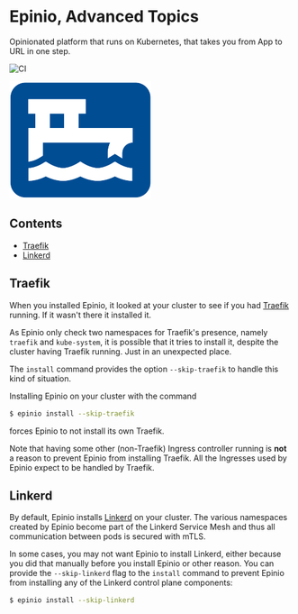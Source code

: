 # Epinio, Advanced Topics

Opinionated platform that runs on Kubernetes, that takes you from App to URL in one step.

![CI](https://github.com/epinio/epinio/workflows/CI/badge.svg)

<img src="./docs/epinio.png" width="50%" height="50%">

## Contents

- [Traefik](#traefik)
- [Linkerd](#linkerd)

## Traefik

When you installed Epinio, it looked at your cluster to see if you had
[Traefik](https://doc.traefik.io/traefik/providers/kubernetes-ingress/)
running. If it wasn't there it installed it.

As Epinio only check two namespaces for Traefik's presence, namely
`traefik` and `kube-system`, it is possible that it tries to install
it, despite the cluster having Traefik running. Just in an unexpected
place.

The `install` command provides the option `--skip-traefik` to handle
this kind of situation.

Installing Epinio on your cluster with the command

```bash
$ epinio install --skip-traefik
```

forces Epinio to not install its own Traefik.

Note that having some other (non-Traefik) Ingress controller running
is __not__ a reason to prevent Epinio from installing Traefik. All the
Ingresses used by Epinio expect to be handled by Traefik.

## Linkerd

By default, Epinio installs [Linkerd](https://linkerd.io/) on your cluster. The various
namespaces created by Epinio become part of the Linkerd Service Mesh and thus
all communication between pods is secured with mTLS.

In some cases, you may not want Epinio to install Linkerd, either because you did that
manually before you install Epinio or other reason. You can provide the `--skip-linkerd`
flag to the `install` command to prevent Epinio from installing any of the Linkerd
control plane components:

```bash
$ epinio install --skip-linkerd
```
